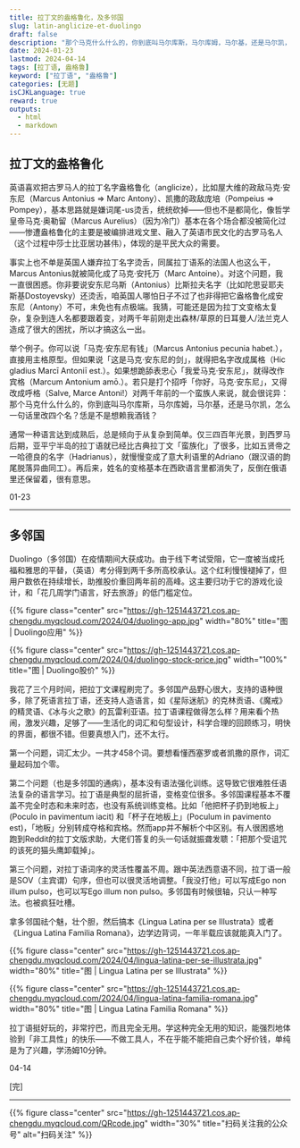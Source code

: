 ```yaml
---
title: 拉丁文的盎格鲁化，及多邻国
slug: latin-anglicize-et-duolingo
draft: false
description: "那个马克什么什么的，你到底叫马尔库斯，马尔库姆，马尔基，还是马尔凯，怎么一句话里改四个名？恁是不是想赖我酒钱？"
date: 2024-01-23
lastmod: 2024-04-14
tags: [拉丁语, 盎格鲁]
keyword: ["拉丁语", "盎格鲁"]
categories: [无题]
isCJKLanguage: true
reward: true
outputs:
  - html
  - markdown
---
```


## 拉丁文的盎格鲁化

英语喜欢把古罗马人的拉丁名字盎格鲁化（anglicize），比如屋大维的政敌马克·安东尼（Marcus Antonius => Marc Antony）、凯撒的政敌庞培（Pompeius => Pompey），基本思路就是嫌词尾-us烫舌，统统砍掉——但也不是都简化，像哲学皇帝马克·奥勒留（Marcus Aurelius）（因为冷门）基本在各个场合都没被简化过——惨遭盎格鲁化的主要是被编排进戏文里、融入了英语市民文化的古罗马名人（这个过程中莎士比亚居功甚伟），体现的是平民大众的需要。

事实上也不单是英国人嫌弃拉丁名字烫舌，同属拉丁语系的法国人也这么干，Marcus Antonius就被简化成了马克·安托万（Marc Antoine）。对这个问题，我一直很困惑。你非要说安东尼乌斯（Antonius）比斯拉夫名字（比如陀思妥耶夫斯基Dostoyevsky）还烫舌，咱英国人哪怕日子不过了也非得把它盎格鲁化成安东尼（Antony）不可，未免也有点极端。我猜，可能还是因为拉丁文变格太复杂，复杂到连人名都要跟着变，对两千年前刚走出森林/草原的日耳曼人/法兰克人造成了很大的困扰，所以才搞这么一出。

<!--more-->

举个例子。你可以说「马克·安东尼有钱」（Marcus Antonius pecunia habet.），直接用主格原型。但如果说「这是马克·安东尼的剑」，就得把名字改成属格（Hic gladius Marcī Antoniī est.）。如果想跪舔表忠心「我爱马克·安东尼」，就得改作宾格（Marcum Antonium amō.）。若只是打个招呼「你好，马克·安东尼」，又得改成呼格（Salve, Marce Antoni!）对两千年前的一个蛮族人来说，就会很诧异：那个马克什么什么的，你到底叫马尔库斯，马尔库姆，马尔基，还是马尔凯，怎么一句话里改四个名？恁是不是想赖我酒钱？

通常一种语言达到成熟后，总是倾向于从复杂到简单。仅三四百年光景，到西罗马后期，亚平宁半岛的拉丁语就已经比古典拉丁文「蛮族化」了很多，比如五贤帝之一哈德良的名字（Hadrianus），就慢慢变成了意大利语里的Adriano（跟汉语的韵尾脱落异曲同工）。再后来，姓名的变格基本在西欧语言里都消失了，反倒在俄语里还保留着，很有意思。

01-23

---

## 多邻国

Duolingo（多邻国）在疫情期间大获成功。由于线下考试受阻，它一度被当成托福和雅思的平替，（英语）考分得到两千多所高校承认。这个红利慢慢褪掉了，但用户数依在持续增长，助推股价重回两年前的高峰。这主要归功于它的游戏化设计，和「花几周学门语言，好去旅游」的低门槛定位。

{{% figure class="center" src="https://gh-1251443721.cos.ap-chengdu.myqcloud.com/2024/04/duolingo-app.jpg" width="80%" title="图 | Duolingo应用" %}}

{{% figure class="center" src="https://gh-1251443721.cos.ap-chengdu.myqcloud.com/2024/04/duolingo-stock-price.jpg" width="100%" title="图 | Duolingo股价" %}}

我花了三个月时间，把拉丁文课程刷完了。多邻国产品野心很大，支持的语种很多，除了死语言拉丁语，还支持人造语言，如《星际迷航》的克林贡语、《魔戒》的精灵语、《冰与火之歌》的瓦雷利亚语。拉丁语课程做得怎么样？用来看个热闹，激发兴趣，足够了——生活化的词汇和句型设计，科学合理的回顾练习，明快的界面，都很不错。但要真想入门，还不太行。

第一个问题，词汇太少。一共才458个词。要想看懂西塞罗或者凯撒的原作，词汇量起码加个零。

第二个问题（也是多邻国的通病），基本没有语法强化训练。这导致它很难胜任语法复杂的语言学习。拉丁语是典型的屈折语，变格变位很多。多邻国课程基本不覆盖不完全时态和未来时态，也没有系统训练变格。比如「他把杯子扔到地板上」(Poculo in pavimentum iacit) 和「杯子在地板上」(Poculum in pavimento est)，「地板」分别转成夺格和宾格。然而app并不解析个中区别。有人很困惑地跑到Reddit的拉丁文版求助，大佬们答复的头一句话就振聋发聩：「把那个受诅咒的该死的猫头鹰卸载掉」。

第三个问题，对拉丁语词序的灵活性覆盖不周。跟中英法西意语不同，拉丁语一般是SOV（主宾谓）句序，但也可以很灵活地调整。「我没打他」可以写成Ego non illum pulso，也可以写Ego illum non pulso。多邻国有时候很轴，只认一种写法。也被疯狂吐槽。

拿多邻国祛个魅，壮个胆，然后搞本《Lingua Latina per se Illustrata》或者《Lingua Latina Familia Romana》，边学边背词，一年半载应该就能真入门了。

{{% figure class="center" src="https://gh-1251443721.cos.ap-chengdu.myqcloud.com/2024/04/lingua-latina-per-se-illustrata.jpg" width="80%" title="图 | Lingua Latina per se Illustrata" %}}

{{% figure class="center" src="https://gh-1251443721.cos.ap-chengdu.myqcloud.com/2024/04/lingua-latina-familia-romana.jpg" width="80%" title="图 | Lingua Latina Familia Romana" %}}

拉丁语挺好玩的，非常拧巴，而且完全无用。学这种完全无用的知识，能强烈地体验到「非工具性」的快乐——不做工具人，不在乎能不能把自己卖个好价钱，单纯是为了兴趣，学汤姆10分钟。

04-14

[完]

---

<!-- {% raw %} -->
{{% figure class="center" src="https://gh-1251443721.cos.ap-chengdu.myqcloud.com/QRcode.jpg" width="30%" title="扫码关注我的公众号" alt="扫码关注" %}}
<!-- {% endraw %} -->
